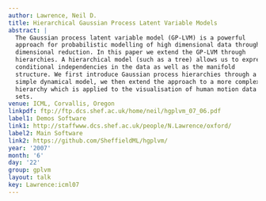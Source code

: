 ```yaml
---
author: Lawrence, Neil D.
title: Hierarchical Gaussian Process Latent Variable Models
abstract: |
  The Gaussian process latent variable model (GP-LVM) is a powerful
  approach for probabilistic modelling of high dimensional data through
  dimensional reduction. In this paper we extend the GP-LVM through
  hierarchies. A hierarchical model (such as a tree) allows us to express
  conditional independencies in the data as well as the manifold
  structure. We first introduce Gaussian process hierarchies through a
  simple dynamical model, we then extend the approach to a more complex
  hierarchy which is applied to the visualisation of human motion data
  sets.
venue: ICML, Corvallis, Oregon
linkpdf: ftp://ftp.dcs.shef.ac.uk/home/neil/hgplvm_07_06.pdf
label1: Demos Software
link1: http://staffwww.dcs.shef.ac.uk/people/N.Lawrence/oxford/
label2: Main Software
link2: https://github.com/SheffieldML/hgplvm/
year: '2007'
month: '6'
day: '22'
group: gplvm
layout: talk
key: Lawrence:icml07
---
```

